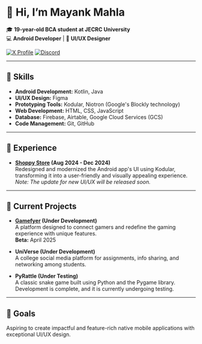 # 👋 Hi, I’m **Mayank Mahla**

🎓 **19-year-old BCA student at JECRC University**  
💻 **Android Developer** | 🎨 **UI/UX Designer**

[![X Profile](https://img.shields.io/badge/X-@imayankmahla-1DA1F2?style=for-the-badge&logo=x)](https://x.com/imayankmahla)   [![Discord](https://dcbadge.limes.pink/api/server/fagAu3WBE8)](https://discord.gg/fagAu3WBE8)

---

## 🔧 Skills
- **Android Development:** Kotlin, Java
- **UI/UX Design:** Figma
- **Prototyping Tools:** Kodular, Niotron (Google's Blockly technology)
- **Web Development:** HTML, CSS, JavaScript  
- **Database:** Firebase, Airtable, Google Cloud Services (GCS)
- **Code Management:** Git, GitHub

---

## 💼 Experience
- **[Shoppy Store](https://shoppystorenp.com) (Aug 2024 - Dec 2024)**  
  Redesigned and modernized the Android app's UI using Kodular, transforming it into a user-friendly and visually appealing experience.  
  *Note: The update for new UI/UX will be released soon.*

---

## 🚀 Current Projects

- **[Gamefyer](https://gamefyer.com) (Under Development)**  
  A platform designed to connect gamers and redefine the gaming experience with unique features.  
  **Beta:** April 2025  
  
- **UniVerse (Under Development)**  
  A college social media platform for assignments, info sharing, and networking among students.  

- **PyRattle (Under Testing)**  
  A classic snake game built using Python and the Pygame library. Development is complete, and it is currently undergoing testing.  

---

## 🎯 Goals
Aspiring to create impactful and feature-rich native mobile applications with exceptional UI/UX design.
